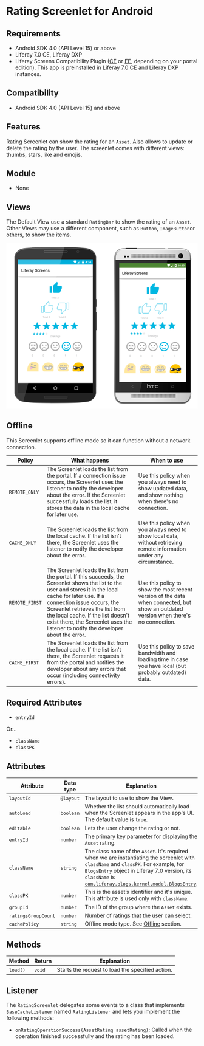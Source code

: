 # Rating Screenlet for Android [](id=rating-screenlet-for-android)

## Requirements [](id=requirements)

- Android SDK 4.0 (API Level 15) or above
- Liferay 7.0 CE, Liferay DXP
- Liferay Screens Compatibility Plugin
  ([CE](http://www.liferay.com/marketplace/-/mp/application/54365664) or 
  [EE](http://www.liferay.com/marketplace/-/mp/application/54369726), 
  depending on your portal edition). This app is preinstalled in Liferay 7.0 CE 
  and Liferay DXP instances. 

## Compatibility [](id=compatibility)

- Android SDK 4.0 (API Level 15) and above

## Features [](id=features)

Rating Screenlet can show the rating for an `Asset`. Also allows to update or delete the rating by the user. The screenlet comes with different views: thumbs, stars, like and emojis.

## Module [](id=module)

- None

## Views [](id=views)

The Default View use a standard `RatingBar` to show the rating of an `Asset`. 
Other Views may use a different component, such as `Button`, `ImageButton`or others, to show the items.

![Figure 1: Rating Screenlet using the Default (`default`) Theme.](../../images/screens-android-ratings.png)

## Offline [](id=offline)

This Screenlet supports offline mode so it can function without a network 
connection. 

| Policy | What happens | When to use |
|--------|--------------|-------------|
| `REMOTE_ONLY` | The Screenlet loads the list from the portal. If a connection issue occurs, the Screenlet uses the listener to notify the developer about the error. If the Screenlet successfully loads the list, it stores the data in the local cache for later use. | Use this policy when you always need to show updated data, and show nothing when there's no connection. |
| `CACHE_ONLY` | The Screenlet loads the list from the local cache. If the list isn't there, the Screenlet uses the listener to notify the developer about the error. | Use this policy when you always need to show local data, without retrieving remote information under any circumstance. |
| `REMOTE_FIRST` | The Screenlet loads the list from the portal. If this succeeds, the Screenlet shows the list to the user and stores it in the local cache for later use. If a connection issue occurs, the Screenlet retrieves the list from the local cache. If the list doesn't exist there, the Screenlet uses the listener to notify the developer about the error. | Use this policy to show the most recent version of the data when connected, but show an outdated version when there's no connection. |
| `CACHE_FIRST` | The Screenlet loads the list from the local cache. If the list isn't there, the Screenlet requests it from the portal and notifies the developer about any errors that occur (including connectivity errors). | Use this policy to save bandwidth and loading time in case you have local (but probably outdated) data. |

## Required Attributes [](id=required-attributes)

- `entryId`

Or...

- `className`
- `classPK`

## Attributes [](id=attributes)

| Attribute | Data type | Explanation |
|-----------|-----------|-------------|
| `layoutId` | `@layout` | The layout to use to show the View.|
| `autoLoad` | `boolean` | Whether the list should automatically load when the Screenlet appears in the app's UI. The default value is `true`. |
| `editable` | `boolean` | Lets the user change the rating or not. |
| `entryId` | `number` | The primary key parameter for displaying the `Asset` rating. |
| `className` | `string` | The class name of the `Asset`. It's required when we are instantiating the screenlet with `className` and `classPK`. For example, for `BlogsEntry` object in Liferay 7.0 version, its `className` is [`com.liferay.blogs.kernel.model.BlogsEntry`](https://github.com/liferay/liferay-portal/blob/master/portal-kernel/src/com/liferay/blogs/kernel/model/BlogsEntry.java). |
| `classPK` | `number` | This is the asset’s identifier and it's unique. This attribute is used only with `className`. |
| `groupId` | `number` | The ID of the group where the `Asset` exists. |
| `ratingsGroupCount` | `number` | Number of ratings that the user can select. |
| `cachePolicy` | `string` | Offline mode type. See [Offline](#offline) section. |

## Methods [](id=methods)

| Method | Return | Explanation |
|-----------|-----------|-------------| 
| `load()` | `void` | Starts the request to load the specified action. |

## Listener [](id=listener)

The `RatingScreenlet` delegates some events to a class that implements `BaseCacheListener` named `RatingListener` and lets you implement the following methods:

- `onRatingOperationSuccess(AssetRating assetRating)`: Called when the operation finished successfully and the rating has been loaded.